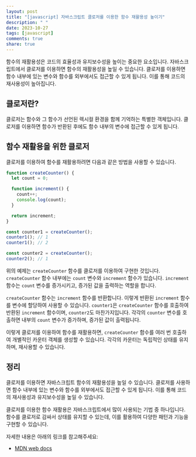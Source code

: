 ```yaml
---
layout: post
title: "[javascript] 자바스크립트 클로저를 이용한 함수 재활용성 높이기"
description: " "
date: 2023-10-27
tags: [javascript]
comments: true
share: true
---
```


함수의 재활용성은 코드의 효율성과 유지보수성을 높이는 중요한 요소입니다. 자바스크립트에서 클로저를 이용하면 함수의 재활용성을 높일 수 있습니다. 클로저를 이용하면 함수 내부에 있는 변수와 함수를 외부에서도 접근할 수 있게 됩니다. 이를 통해 코드의 재사용성이 높아집니다.

## 클로저란?

클로저는 함수와 그 함수가 선언된 렉시컬 환경을 함께 기억하는 특별한 객체입니다. 클로저를 이용하면 함수가 반환된 후에도 함수 내부의 변수에 접근할 수 있게 됩니다.

## 함수 재활용을 위한 클로저

클로저를 이용하여 함수를 재활용하려면 다음과 같은 방법을 사용할 수 있습니다.

```javascript
function createCounter() {
  let count = 0;

  function increment() {
    count++;
    console.log(count);
  }

  return increment;
}

const counter1 = createCounter();
counter1(); // 1
counter1(); // 2

const counter2 = createCounter();
counter2(); // 1
```

위의 예제는 `createCounter` 함수를 클로저를 이용하여 구현한 것입니다. `createCounter` 함수 내부에는 `count` 변수와 `increment` 함수가 있습니다. `increment` 함수는 `count` 변수를 증가시키고, 증가된 값을 출력하는 역할을 합니다.

`createCounter` 함수는 `increment` 함수를 반환합니다. 이렇게 반환된 `increment` 함수를 변수에 할당하여 사용할 수 있습니다. `counter1`은 `createCounter` 함수를 호출하여 반환된 `increment` 함수이며, `counter2`도 마찬가지입니다. 각각의 `counter` 변수를 호출하면 내부의 `count` 변수가 증가하며, 증가된 값이 출력됩니다.

이렇게 클로저를 이용하여 함수를 재활용하면, `createCounter` 함수를 여러 번 호출하여 개별적인 카운터 객체를 생성할 수 있습니다. 각각의 카운터는 독립적인 상태를 유지하며, 재사용할 수 있습니다.

## 정리

클로저를 이용하면 자바스크립트 함수의 재활용성을 높일 수 있습니다. 클로저를 사용하면 함수 내부에 있는 변수와 함수를 외부에서도 접근할 수 있게 됩니다. 이를 통해 코드의 재사용성과 유지보수성을 높일 수 있습니다.

클로저를 이용한 함수 재활용은 자바스크립트에서 많이 사용되는 기법 중 하나입니다. 함수를 클로저로 감싸서 상태를 유지할 수 있는데, 이를 활용하여 다양한 패턴과 기능을 구현할 수 있습니다.

자세한 내용은 아래의 링크를 참고해주세요:

- [MDN web docs](https://developer.mozilla.org/ko/docs/Web/JavaScript/Closures)